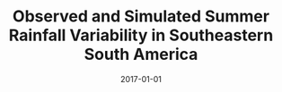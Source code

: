 ---
title: "Observed and Simulated Summer Rainfall Variability in Southeastern South America"
collection: publications
permalink: /publication/2017-01-01-Observed-and-Simulated-Summer-Rainfall-Variability-in-Southeastern-South-America
date: 2017-01-01
venue: 'Clivar Exchanges'
paperurl: 'https://ri.conicet.gov.ar/handle/11336/60522'
citation: ' Diaz, Leandro B,  Vera, Carolina S,  Saurral, Ramiro I, &quot;Observed and Simulated Summer Rainfall Variability in Southeastern South America.&quot; Clivar Exchanges, 2017.'
---